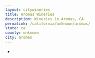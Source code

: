 ```yaml
---
layout: citywineries
title: Aromas Wineries
description: Wineries in Aromas, CA
permalink: /california/unknown/aromas/
state: ca
county: unknown
city: aromas
---
```

-
